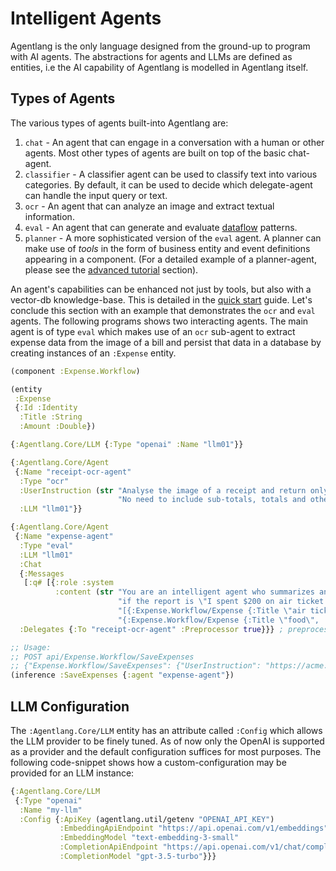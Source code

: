 # Intelligent Agents

Agentlang is the only language designed from the ground-up to program with AI agents. The abstractions for agents and LLMs are defined as entities, i.e the AI capability of Agentlang is modelled in Agentlang itself.

## Types of Agents

The various types of agents built-into Agentlang are:

1. `chat` - An agent that can engage in a conversation with a human or other agents. Most other types of agents are built on top of the basic chat-agent.
2. `classifier` - A classifier agent can be used to classify text into various categories. By default, it can be used to decide which delegate-agent can handle the input query or text.
3. `ocr` - An agent that can analyze an image and extract textual information.
4. `eval` - An agent that can generate and evaluate [dataflow](../language/reference/business-logic/dataflow.md) patterns. 
5. `planner` - A more sophisticated version of the `eval` agent. A planner can make use of *tools* in the form of business entity and event definitions appearing in a component. (For a detailed example of a planner-agent, please see the [advanced tutorial](../tutorial.md) section).

An agent's capabilities can be enhanced not just by tools, but also with a vector-db knowledge-base. This is detailed in the [quick start](../quick-start.md) guide. Let's conclude this section with an example that demonstrates the `ocr` and `eval` agents. The following programs shows two interacting agents. The main agent is of type `eval` which makes use of an `ocr` sub-agent to extract expense data from the image of a bill and persist that data in a database by creating instances of an `:Expense` entity.

```clojure
(component :Expense.Workflow)

(entity
 :Expense
 {:Id :Identity
  :Title :String
  :Amount :Double})

{:Agentlang.Core/LLM {:Type "openai" :Name "llm01"}}

{:Agentlang.Core/Agent
 {:Name "receipt-ocr-agent"
  :Type "ocr"
  :UserInstruction (str "Analyse the image of a receipt and return only the items and their amounts. "
                        "No need to include sub-totals, totals and other data.")
  :LLM "llm01"}}

{:Agentlang.Core/Agent
 {:Name "expense-agent"
  :Type "eval"
  :LLM "llm01"
  :Chat
  {:Messages
   [:q# [{:role :system
          :content (str "You are an intelligent agent who summarizes an expense report as a list of expense instances. For example, "
                        "if the report is \"I spent $200 on air ticket and $80 on food\", the summary should be "
                        "[{:Expense.Workflow/Expense {:Title \"air ticket\" :Amount 200}}, "
                        "{:Expense.Workflow/Expense {:Title \"food\", :Amount 80}}]")}]]}
  :Delegates {:To "receipt-ocr-agent" :Preprocessor true}}} ; preprocess the bill-image with the ocr-agent.

;; Usage:
;; POST api/Expense.Workflow/SaveExpenses
;; {"Expense.Workflow/SaveExpenses": {"UserInstruction": "https://acme.com/bill/myexpense.jpg"}}
(inference :SaveExpenses {:agent "expense-agent"})
```

## LLM Configuration

The `:Agentlang.Core/LLM` entity has an attribute called `:Config` which allows the LLM provider to be finely tuned. As of now only the OpenAI is supported as a provider and the default configuration suffices for most purposes. The following code-snippet shows how a custom-configuration may be provided for an LLM instance:

```clojure
{:Agentlang.Core/LLM
 {:Type "openai"
  :Name "my-llm"
  :Config {:ApiKey (agentlang.util/getenv "OPENAI_API_KEY")
           :EmbeddingApiEndpoint "https://api.openai.com/v1/embeddings"
           :EmbeddingModel "text-embedding-3-small"
           :CompletionApiEndpoint "https://api.openai.com/v1/chat/completions"
           :CompletionModel "gpt-3.5-turbo"}}}
```

